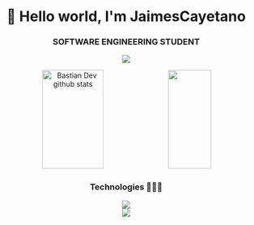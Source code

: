<div align="center">
<h1 align="center">👋 Hello world, I'm JaimesCayetano</h1>
<h3 align="center">SOFTWARE ENGINEERING STUDENT</h3>
  
[![](https://img.shields.io/badge/Linkedin-0a66c2)](https://www.linkedin.com/in/jaimescayetano)
</div>

<div align="center">  
  <img width="49%" height="195px" src="https://github-readme-stats.vercel.app/api?username=jaimescayetano&show_icons=true&count_private=true&hide_border=true&title_color=02D9F7FF&icon_color=02D9F7FF&text_color=c9d1d9&bg_color=0d1117" alt="Bastian Dev github stats" /> 
  
  <img width="41%" height="195px" src="https://github-readme-stats.vercel.app/api/top-langs/?username=jaimescayetano&layout=compact&hide_border=true&title_color=02D9F7FF&text_color=02D9F7FF&bg_color=0d1117" />
</div> 

<div align="center">
  <h3 align="center">Technologies 👨🏻‍💻</h3>
  <p align="center">
  <a href="https://skillicons.dev">
    <img src="https://skillicons.dev/icons?i=html,css,js,py,php,mysql&perline=12" /> <br>
    <img src="https://skillicons.dev/icons?i=docker,laravel,git,linux&perline=12" />
  </a>
</p>
</div>
